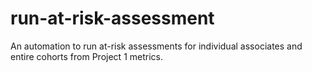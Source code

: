 # run-at-risk-assessment
An automation to run at-risk assessments for individual associates and entire cohorts from Project 1 metrics.
